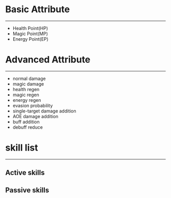 # Basic Attribute
---
- Health Point(HP) 
- Magic Point(MP)
- Energy Point(EP)

# Advanced Attribute
---
- normal damage
- magic damage
- health regen
- magic regen
- energy regen
- evasion probability
- single-target damage addition
- AOE damage addition
- buff addition
- debuff reduce
# skill list
---
## Active skills

## Passive skills